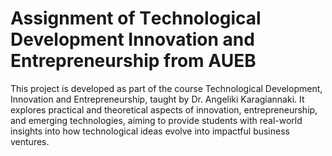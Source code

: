 # Assignment of Τechnological Development Innovation and Entrepreneurship from AUEB
This project is developed as part of the course Technological Development, Innovation and Entrepreneurship, taught by Dr. Angeliki Karagiannaki. It explores practical and theoretical aspects of innovation, entrepreneurship, and emerging technologies, aiming to provide students with real-world insights into how technological ideas evolve into impactful business ventures. 
